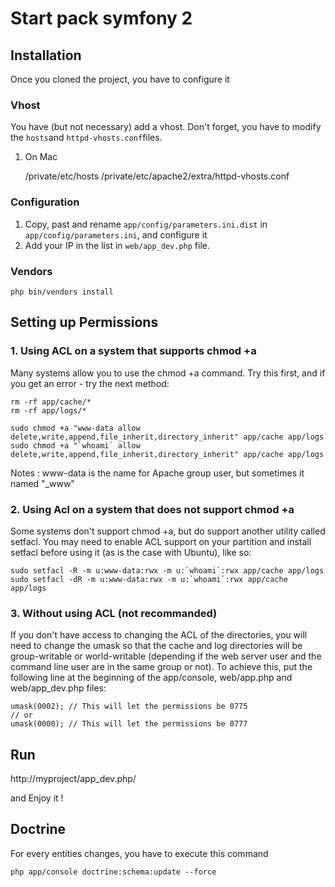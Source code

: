 Start pack symfony 2
=============

Installation
-------

Once you cloned the project, you have to configure it

### Vhost

You have (but not necessary) add a vhost. Don't forget, you have to modify the `hosts`and `httpd-vhosts.conf`files.

1. On Mac

	/private/etc/hosts
	/private/etc/apache2/extra/httpd-vhosts.conf

### Configuration

1. Copy, past and rename `app/config/parameters.ini.dist` in `app/config/parameters.ini`, and configure it
2. Add your IP in the list in `web/app_dev.php` file.

### Vendors

	php bin/vendors install


Setting up Permissions
-------

### 1. Using ACL on a system that supports chmod +a

Many systems allow you to use the chmod +a command. Try this first, and if you get an error - try the next method:

	rm -rf app/cache/*
	rm -rf app/logs/*

	sudo chmod +a "www-data allow delete,write,append,file_inherit,directory_inherit" app/cache app/logs
	sudo chmod +a "`whoami` allow delete,write,append,file_inherit,directory_inherit" app/cache app/logs

Notes : www-data is the name for Apache group user, but sometimes it named "_www" 

### 2. Using Acl on a system that does not support chmod +a

Some systems don't support chmod +a, but do support another utility called setfacl. You may need to enable ACL support on your partition and install setfacl before using it (as is the case with Ubuntu), like so:

	sudo setfacl -R -m u:www-data:rwx -m u:`whoami`:rwx app/cache app/logs
	sudo setfacl -dR -m u:www-data:rwx -m u:`whoami`:rwx app/cache app/logs

### 3. Without using ACL (not recommanded)

If you don't have access to changing the ACL of the directories, you will need to change the umask so that the cache and log directories will be group-writable or world-writable (depending if the web server user and the command line user are in the same group or not). To achieve this, put the following line at the beginning of the app/console, web/app.php and web/app_dev.php files:

	umask(0002); // This will let the permissions be 0775
	// or
	umask(0000); // This will let the permissions be 0777




Run
-------

http://myproject/app_dev.php/

and Enjoy it !


Doctrine
-------

For every entities changes, you have to execute this command

	php app/console doctrine:schema:update --force

